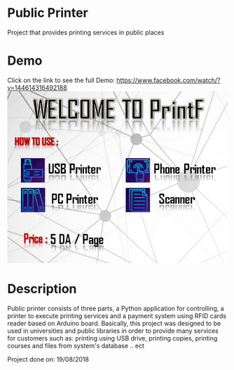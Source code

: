# Public Printer
 Project that provides printing services in public places
 
 # Demo
 Click on the link to see the full Demo:
https://www.facebook.com/watch/?v=144614316492188
 <img src="FinalProject/Python_Part/First.png">
 
 # Description
Public printer consists of three parts, a Python application for controlling, a printer to execute printing services and a payment system using RFID cards reader based on Arduino board. 
Basically, this project was designed to be used in universities and public libraries in order to provide many services for customers such as: printing using USB drive, printing copies, printing courses and files from system's database .. ect

Project done on: 19/08/2018
